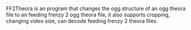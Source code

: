 FF2Theora is an program that changes the ogg structure of an ogg theora file to an feeding frenzy 2 ogg theora file, it also supports cropping, changing video size, can decode feeding frenzy 2 theora files.
